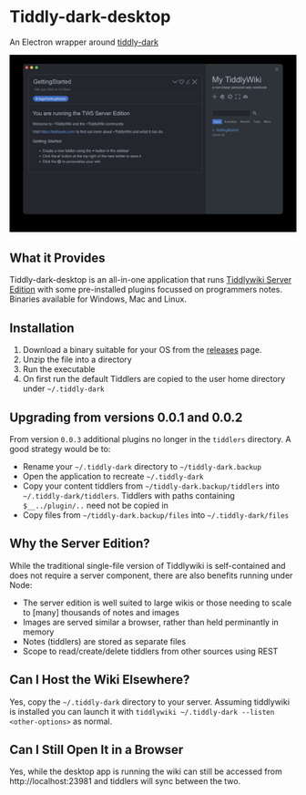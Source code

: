 # Tiddly-dark-desktop
An Electron wrapper around [tiddly-dark](https://github.com/ahanniga/tiddly-dark)

![Screenshot](https://github.com/ahanniga/tiddly-dark-desktop/blob/main/resources/tiddly-dark-desktop-sshot.jpg?raw=true)

## What it Provides

Tiddly-dark-desktop is an all-in-one application that runs [Tiddlywiki Server Edition](https://tiddlywiki.com/#Installing%20TiddlyWiki%20on%20Node.js) with some pre-installed plugins focussed on programmers notes.
Binaries available for Windows, Mac and Linux.

## Installation

1. Download a binary suitable for your OS from the [releases](https://github.com/ahanniga/tiddly-dark-desktop/releases/) page.
2. Unzip the file into a directory
3. Run the executable
4. On first run the default Tiddlers are copied to the user home directory under `~/.tiddly-dark`

## Upgrading from versions 0.0.1 and 0.0.2

From version `0.0.3` additional plugins no longer in the `tiddlers` directory. A good strategy would be to:

- Rename your `~/.tiddly-dark` directory to `~/tiddly-dark.backup`
- Open the application to recreate `~/.tiddly-dark` 
- Copy your content tiddlers from `~/tiddly-dark.backup/tiddlers` into `~/.tiddly-dark/tiddlers`. Tiddlers with paths containing `$__../plugin/..` need not be copied in
- Copy files from `~/tiddly-dark.backup/files` into `~/.tiddly-dark/files`

## Why the Server Edition?

While the traditional single-file version of Tiddlywiki is self-contained and does not require a server component, there are also benefits running under Node:

- The server edition is well suited to large wikis or those needing to scale to [many] thousands of notes and images
- Images are served similar a browser, rather than held perminantly in memory
- Notes (tiddlers) are stored as separate files
- Scope to read/create/delete tiddlers from other sources using REST

## Can I Host the Wiki Elsewhere?

Yes, copy the `~/.tiddly-dark` directory to your server. Assuming tiddlywiki is installed you can launch it with `tiddlywiki ~/.tiddly-dark --listen <other-options>` as normal.

## Can I Still Open It in a Browser
Yes, while the desktop app is running the wiki can still be accessed from http://localhost:23981 and tiddlers will sync between the two. 
